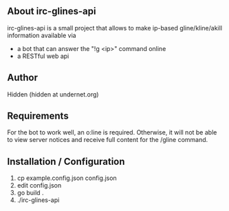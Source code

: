 ## About irc-glines-api
irc-glines-api is a small project that allows to make ip-based gline/kline/akill information available via
* a bot that can answer the "!g \<ip\>" command online
* a RESTful web api

## Author
Hidden (hidden at undernet.org)

## Requirements
For the bot to work well, an o:line is required. Otherwise, it will not be able to view server notices and receive full content for the /gline command.

## Installation / Configuration
1. cp example.config.json config.json
2. edit config.json
3. go build .
4. ./irc-glines-api
